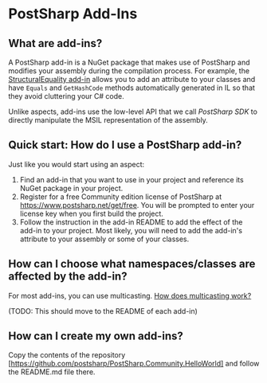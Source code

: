 # PostSharp Add-Ins

## What are add-ins?

A PostSharp  add-in is a NuGet package that makes use of PostSharp and modifies your assembly during the compilation process. For example, the [StructuralEquality add-in](https://github.com/postsharp/PostSharp.Community.StructuralEquality) allows you to add an attribute to your classes and have `Equals` and `GetHashCode` methods automatically generated in IL so that they avoid cluttering your C# code.

Unlike aspects, add-ins use the low-level API that we call *PostSharp SDK* to directly manipulate the MSIL representation of the assembly.

## Quick start: How do I use a PostSharp add-in?

Just like you would start using an aspect:

1. Find an add-in that you want to use in your project and reference its NuGet package in your project.
2. Register for a free Community edition license of PostSharp at https://www.postsharp.net/get/free. You will be prompted to enter your license key when you first build the project.
3. Follow the instruction in the add-in README to add the effect of the add-in to your project. Most likely, you will need to add the add-in's attribute to your assembly or some of your classes.

## How can I choose what namespaces/classes are affected by the add-in?

For most add-ins, you can use multicasting. [How does multicasting work?](multicasting.md)

(TODO: This should move to the README of each add-in)

## How can I create my own add-ins?

Copy the contents of the repository [https://github.com/postsharp/PostSharp.Community.HelloWorld] and follow the README.md file there. 

